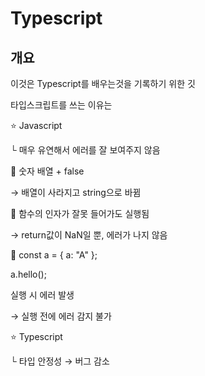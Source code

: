 # Typescript

## 개요

이것은 Typescript를 배우는것을 기록하기 위한 깃

타입스크립트를 쓰는 이유는

⭐ Javascript

└ 매우 유연해서 에러를 잘 보여주지 않음

🚫 숫자 배열 + false

→ 배열이 사라지고 string으로 바뀜

🚫 함수의 인자가 잘못 들어가도 실행됨

→ return값이 NaN일 뿐, 에러가 나지 않음

🚫 const a = { a: "A" };

a.hello();

실행 시 에러 발생

→ 실행 전에 에러 감지 불가

⭐ Typescript

└ 타입 안정성 → 버그 감소
